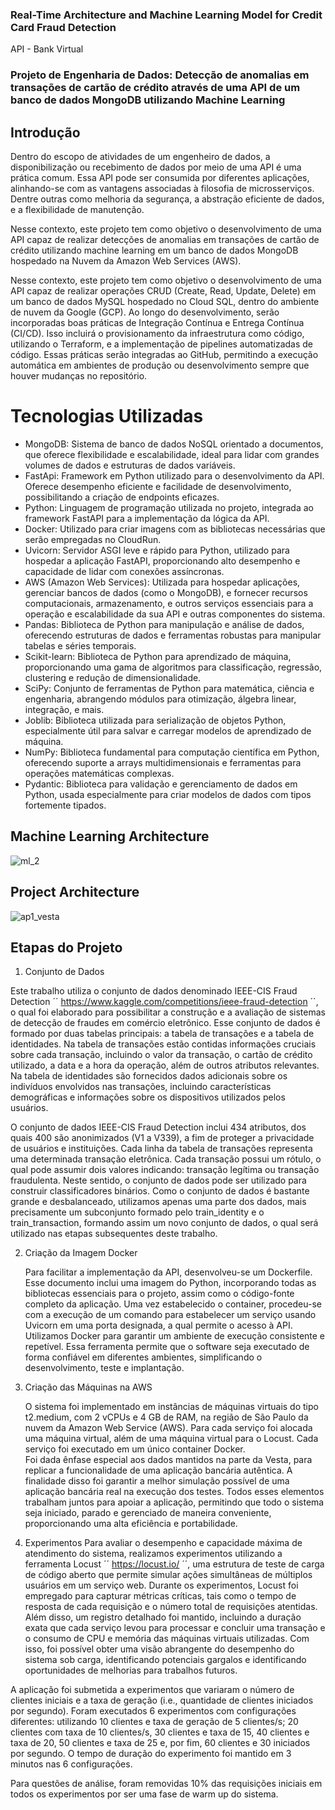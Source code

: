 ### Real-Time Architecture and Machine Learning Model for Credit Card Fraud Detection
API - Bank Virtual 

### Projeto de Engenharia de Dados: Detecção de anomalias em transações de cartão de crédito através de uma API de um banco de dados MongoDB utilizando Machine Learning

## Introdução

Dentro do escopo de atividades de um engenheiro de dados, a disponibilização ou recebimento de dados por meio de uma API é uma prática comum. Essa API pode ser consumida por diferentes aplicações, alinhando-se com as vantagens associadas à filosofia de microsserviços. Dentre outras como melhoria da segurança, a abstração eficiente de dados, e a flexibilidade de manutenção.

Nesse contexto, este projeto tem como objetivo o desenvolvimento de uma API capaz de realizar detecções de anomalias em transações de cartão de crédito utilizando machine learning em um banco de dados MongoDB hospedado na Nuvem da Amazon Web Services (AWS).   

Nesse contexto, este projeto tem como objetivo o desenvolvimento de uma API capaz de realizar operações CRUD (Create, Read, Update, Delete) em um banco de dados MySQL hospedado no Cloud SQL, dentro do ambiente de nuvem da Google (GCP). Ao longo do desenvolvimento, serão incorporadas boas práticas de Integração Contínua e Entrega Contínua (CI/CD). Isso incluirá o provisionamento da infraestrutura como código, utilizando o Terraform, e a implementação de pipelines automatizadas de código. Essas práticas serão integradas ao GitHub, permitindo a execução automática em ambientes de produção ou desenvolvimento sempre que houver mudanças no repositório.

# Tecnologias Utilizadas
  - MongoDB: Sistema de banco de dados NoSQL orientado a documentos, que oferece flexibilidade e escalabilidade, ideal para lidar com grandes volumes de dados e estruturas de dados variáveis.
  - FastApi: Framework em Python utilizado para o desenvolvimento da API. Oferece desempenho eficiente e facilidade de desenvolvimento, possibilitando a criação de endpoints eficazes.
  - Python: Linguagem de programação utilizada no projeto, integrada ao framework FastAPI para a implementação da lógica da API.
  - Docker: Utilizado para criar imagens com as bibliotecas necessárias que serão empregadas no CloudRun.
  - Uvicorn: Servidor ASGI leve e rápido para Python, utilizado para hospedar a aplicação FastAPI, proporcionando alto desempenho e capacidade de lidar com conexões assíncronas.
  - AWS (Amazon Web Services): Utilizada para hospedar aplicações, gerenciar bancos de dados (como o MongoDB), e fornecer recursos computacionais, armazenamento, e outros serviços essenciais para a operação e escalabilidade da sua API e outras componentes do sistema.
  - Pandas: Biblioteca de Python para manipulação e análise de dados, oferecendo estruturas de dados e ferramentas robustas para manipular tabelas e séries temporais.
  - Scikit-learn: Biblioteca de Python para aprendizado de máquina, proporcionando uma gama de algoritmos para classificação, regressão, clustering e redução de dimensionalidade.
  - SciPy: Conjunto de ferramentas de Python para matemática, ciência e engenharia, abrangendo módulos para otimização, álgebra linear, integração, e mais.
  - Joblib: Biblioteca utilizada para serialização de objetos Python, especialmente útil para salvar e carregar modelos de aprendizado de máquina.
  - NumPy: Biblioteca fundamental para computação científica em Python, oferecendo suporte a arrays multidimensionais e ferramentas para operações matemáticas complexas.
  - Pydantic: Biblioteca para validação e gerenciamento de dados em Python, usada especialmente para criar modelos de dados com tipos fortemente tipados.

## Machine Learning Architecture

![ml_2](https://github.com/robsonsants/Credit_Card_Fraud_Detection/assets/32533017/1f17fb2d-f36f-4396-a74a-0b4148417842)

## Project Architecture

![ap1_vesta](https://github.com/robsonsants/Credit_Card_Fraud_Detection/assets/32533017/ff1a70b4-9bde-4538-8e7e-c10492d2a496)

## Etapas do Projeto

1. Conjunto de Dados
    
  Este trabalho utiliza o conjunto de dados denominado IEEE-CIS Fraud Detection ´´ https://www.kaggle.com/competitions/ieee-fraud-detection ´´, o qual foi elaborado para possibilitar a construção e a avaliação de sistemas de detecção de fraudes em comércio eletrônico. Esse conjunto de dados é formado por duas tabelas principais: a tabela de transações e a tabela de identidades. Na tabela de transações estão contidas informações cruciais sobre cada transação, incluindo o valor da transação, o cartão de crédito utilizado, a data e a hora da operação, além de outros atributos relevantes. Na tabela de identidades são fornecidos dados adicionais sobre os indivíduos envolvidos nas transações, incluindo características demográficas e informações sobre os dispositivos utilizados pelos usuários.

  O conjunto de dados IEEE-CIS Fraud Detection inclui 434 atributos, dos quais 400 são anonimizados (V1 a V339), a fim de proteger a privacidade de usuários e instituições. Cada linha da tabela de transações representa uma determinada transação eletrônica. Cada transação possui um rótulo, o qual pode assumir dois valores indicando: transação legítima ou transação fraudulenta. Neste sentido, o conjunto de dados pode ser utilizado para construir classificadores binários. Como o conjunto de dados é bastante grande e desbalanceado, utilizamos apenas uma parte dos dados, mais precisamente um subconjunto formado pelo train_identity e o train_transaction, formando assim um novo conjunto de dados, o qual será utilizado nas etapas subsequentes deste trabalho.

2. Criação da Imagem Docker

   Para facilitar a implementação da API, desenvolveu-se um Dockerfile. Esse documento inclui uma imagem do Python, incorporando todas as bibliotecas essenciais para o projeto, assim como o código-fonte completo da aplicação. Uma vez estabelecido o container, procedeu-se com a execução de um comando para estabelecer um serviço usando Uvicorn em uma porta designada, a qual permite o acesso à API.
   Utilizamos Docker para garantir um ambiente de execução consistente e repetível. Essa ferramenta permite que o software seja executado de forma confiável em diferentes ambientes, simplificando o desenvolvimento, teste e implantação.

3. Criação das Máquinas na AWS

   O sistema foi implementado em instâncias de máquinas virtuais do tipo t2.medium, com 2 vCPUs e 4 GB de RAM, na região de São Paulo da nuvem da Amazon Web Service (AWS). Para cada serviço foi alocada uma máquina virtual, além de uma máquina virtual para o Locust. Cada serviço foi executado em um único container Docker.  
  Foi dada ênfase especial aos dados mantidos na parte da Vesta, para replicar a funcionalidade de uma aplicação bancária autêntica. A finalidade disso foi garantir a melhor simulação possível de uma aplicação bancária real na execução dos testes.
  Todos esses elementos trabalham juntos para apoiar a aplicação, permitindo que todo o sistema seja iniciado, parado e gerenciado de maneira conveniente, proporcionando uma alta eficiência e portabilidade.

4. Experimentos
   Para avaliar o desempenho e capacidade máxima de atendimento do sistema, realizamos experimentos utilizando a ferramenta Locust ´´ https://locust.io/ ´´, uma estrutura de teste de carga de código aberto que permite simular ações simultâneas de múltiplos usuários em um serviço web. Durante os experimentos, Locust foi empregado para capturar métricas críticas, tais como o tempo de resposta de cada requisição e o número total de requisições atentidas. Além disso, um registro detalhado foi mantido, incluindo a duração exata que cada serviço levou para processar e concluir uma transação e o consumo de CPU e memória das máquinas virtuais utilizadas. Com isso, foi possível obter uma visão abrangente do desempenho do sistema sob carga, identificando potenciais gargalos e identificando oportunidades de melhorias para trabalhos futuros.
    
  A aplicação foi submetida a experimentos que variaram o número de clientes iniciais e a taxa de geração (i.e., quantidade de clientes iniciados por segundo). Foram executados 6 experimentos com configurações diferentes: utilizando 10 clientes e taxa de geração de 5 clientes/s; 20 clientes com taxa de 10 clientes/s, 30 clientes e taxa de 15, 40 clientes e taxa de 20, 50 clientes e taxa de 25 e, por fim, 60 clientes e 30 iniciados por segundo. O tempo de duração do experimento foi mantido em 3 minutos nas 6 configurações.

  Para questões de análise, foram removidas 10% das requisições iniciais em todos os experimentos por ser uma fase de warm up do sistema.

